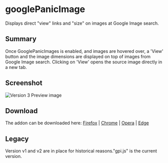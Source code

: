 # googlePanicImage
Displays direct "view" links and "size" on images at Google Image search.

## Summary
Once GooglePanicImages is enabled, and images are hovered over, a 'View' button and the image dimensions are displayed on top of images from Google Image search.
Clicking on 'View' opens the source image directly in a new tab.

## Screenshot
![Version 3 Preview image](https://github.com/user-attachments/assets/0caf4c77-f0ef-4f14-accc-bb60dc8ebcd9)

## Download
The addon can be downloaded here: [Firefox](https://addons.mozilla.org/en-US/firefox/addon/googlepanicimages/) | [Chrome](https://chrome.google.com/webstore/detail/googlepanicimages/ofnokbendbpfgbomaepcomeciblhphip) | [Opera](https://addons.opera.com/en/extensions/details/googlepanicimages/) | [Edge](https://microsoftedge.microsoft.com/addons/detail/cllbfapjhkobfdechjnofjbgejdebdgn)

## Legacy
Version v1 and v2 are in place for historical reasons."gpi.js" is the current version.
